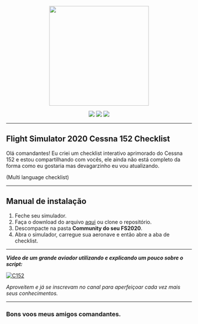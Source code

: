 <p align="center">
 <a href="http://aviadorvirtual.com.br" target="_blank"><img src="https://flight.aviadorvirtual.com.br/img/logo.png" width="270px"></a>
</p>

<p align="center">
<img src="https://img.shields.io/github/license/fcamargo10/checklist-c152-fc?style=plastic">
<img src="https://img.shields.io/github/repo-size/fcamargo10/checklist-c152-fc?style=plastic">
<img src="https://img.shields.io/github/v/tag/fcamargo10/checklist-c152-fc?style=plastic">
</p>

_____________
## Flight Simulator 2020 Cessna 152 Checklist

Olá comandantes!
Eu criei um checklist interativo aprimorado do Cessna 152 e estou compartilhando com vocês, ele ainda não está completo da forma como eu gostaria mas devagarzinho eu vou atualizando.

(Multi language checklist)
________________

## Manual de instalação

 1. Feche seu simulador.
 2. Faça o download do arquivo [aqui](https://github.com/fcamargo10/checklist-c152-fc/releases) ou clone o repositório.
 3. Descompacte na pasta **Community do seu FS2020**. 
 4. Abra o simulador, carregue sua aeronave e então abre a aba de checklist.
 
___________
 ***Video de um grande aviador utilizando e explicando um pouco sobre o script:***

 [![C152](https://img.youtube.com/vi/_GKFDYYvy3U/0.jpg)](https://www.youtube.com/watch?v=_GKFDYYvy3U)
 

*Aproveitem e já se inscrevam no canal para aperfeiçoar cada vez mais seus conhecimentos.*

___________
### Bons voos meus amigos comandantes.
